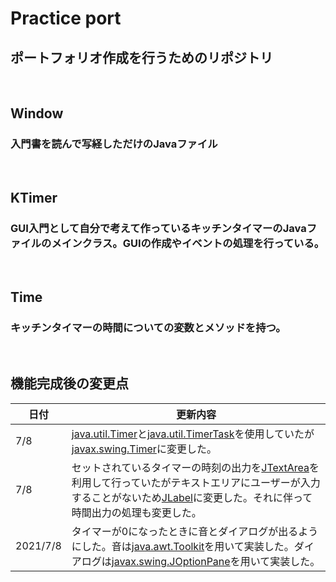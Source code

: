 # Practice port
## ポートフォリオ作成を行うためのリポジトリ
<br>

## Window
### 入門書を読んで写経しただけのJavaファイル
<br>

## KTimer
### GUI入門として自分で考えて作っているキッチンタイマーのJavaファイルのメインクラス。GUIの作成やイベントの処理を行っている。
<br>

## Time
### キッチンタイマーの時間についての変数とメソッドを持つ。
<br>

## 機能完成後の変更点

|日付|更新内容|
|----|-------|
| 7/8|[java.util.Timer](https://docs.oracle.com/javase/jp/8/docs/api/java/util/Timer.html)と[java.util.TimerTask](https://docs.oracle.com/javase/jp/8/docs/api/java/util/TimerTask.html)を使用していたが[javax.swing.Timer](https://docs.oracle.com/javase/jp/8/docs/api/javax/swing/Timer.html)に変更した。|
|7/8|セットされているタイマーの時刻の出力を[JTextArea](https://docs.oracle.com/javase/jp/8/docs/api/javax/swing/JTextArea.html)を利用して行っていたがテキストエリアにユーザーが入力することがないため[JLabel](https://docs.oracle.com/javase/jp/8/docs/api/javax/swing/JLabel.html)に変更した。それに伴って時間出力の処理も変更した。|
|2021/7/8|タイマーが0になったときに音とダイアログが出るようにした。音は[java.awt.Toolkit](https://docs.oracle.com/javase/jp/8/docs/api/java/awt/Toolkit.html)を用いて実装した。ダイアログは[javax.swing.JOptionPane](https://docs.oracle.com/javase/jp/8/docs/api/javax/swing/JOptionPane.html)を用いて実装した。|

